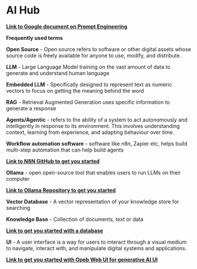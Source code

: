 # AI Hub


[**Link to Google document on Prompt Engineering**](https://github.com/bresciacolloquium/ai-learning-hub/blob/main/22365_3_Prompt%20Engineering_v7.pdf)

**Frequently used terms**

**Open Source** - Open source refers to software or other digital assets whose source code is freely available for anyone to use, modify, and distribute.

**LLM** - Large Language Model training on the vast amount of data to generate and understand human language

**Embedded LLM** - Specifically designed to represent text as numeric vectors to focus on getting the meaning behind the word

**RAG** - Retrieval Augmented Generation uses specific information to generate a response

**Agents/Agentic** - refers to the ability of a system to act autonomously and intelligently in response to its environment. This involves understanding context, learning from experience, and adapting behaviour over time.

**Workflow automation software** - software like n8n, Zapier etc, helps build multi-step automation that can help build agents

[**Link to N8N GitHub to get you started**](https://github.com/n8n-io)

**Ollama** - open open-source tool that enables users to run LLMs on their computer

[**Link to Ollama Repository to get you started**](https://github.com/ollama/ollama)

**Vector Database** - A vector representation of your knowledge store for searching

**Knowledge Base** - Collection of documents, text or data

[**Link to get you started with a database**](https://github.com/supabase/supabase)

**UI** - A user interface is a way for users to interact through a visual medium to navigate, interact with, and manipulate digital systems and applications.

[**Link to get you started with Opeb Web UI for generative AI UI**](https://github.com/open-webui/open-webui)
